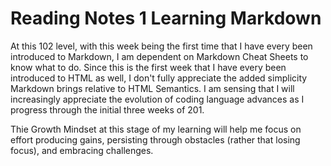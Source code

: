 # Reading Notes 1 Learning Markdown 

At this 102 level, with this week being the first time that I have every been introduced to Markdown, I am dependent on Markdown Cheat Sheets to know what to do. Since this is the first week that I have every been introduced to HTML as well, I don't fully appreciate the added simplicity Markdown brings relative to HTML Semantics. I am sensing that I will increasingly appreciate the evolution of coding language advances as I progress through the initial three weeks of 201. 

Thie Growth Mindset at this stage of my learning will help me focus on effort producing gains, persisting through obstacles (rather that losing focus), and embracing challenges.